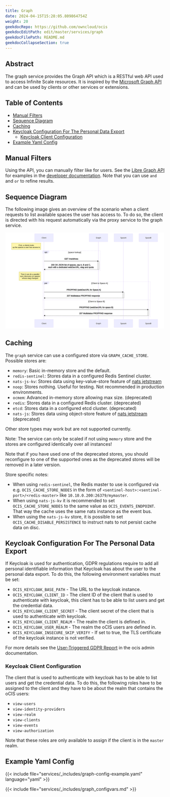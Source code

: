 ```yaml
---
title: Graph
date: 2024-04-15T15:28:05.809864754Z
weight: 20
geekdocRepo: https://github.com/owncloud/ocis
geekdocEditPath: edit/master/services/graph
geekdocFilePath: README.md
geekdocCollapseSection: true
---
```


<!-- Do not edit this file, it is autogenerated. Edit the service README.md instead -->

## Abstract


The graph service provides the Graph API which is a RESTful web API used to access Infinite Scale resources. It is inspired by the [Microsoft Graph API](https://learn.microsoft.com/en-us/graph/use-the-api) and can be used by clients or other services or extensions.


## Table of Contents

* [Manual Filters](#manual-filters)
* [Sequence Diagram](#sequence-diagram)
* [Caching](#caching)
* [Keycloak Configuration For The Personal Data Export](#keycloak-configuration-for-the-personal-data-export)
  * [Keycloak Client Configuration](#keycloak-client-configuration)
* [Example Yaml Config](#example-yaml-config)

## Manual Filters

Using the API, you can manually filter like for users. See the [Libre Graph API](https://owncloud.dev/libre-graph-api/#/users/ListUsers) for examples in the [developer documentation](https://owncloud.dev). Note that you can use `and` and `or` to refine results.

## Sequence Diagram

The following image gives an overview of the scenario when a client requests to list available spaces the user has access to. To do so, the client is directed with his request automatically via the proxy service to the graph service.

<!-- referencing: https://github.com/owncloud/ocis/pull/3816 ([docs-only] add client protocol overview) -->
<!-- The image source needs to be the raw source !! -->

<img src="https://raw.githubusercontent.com/owncloud/ocis/master/services/graph/images/mermaid-graph.svg" width="500" />

## Caching

The `graph` service can use a configured store via `GRAPH_CACHE_STORE`. Possible stores are:
  -   `memory`: Basic in-memory store and the default.
  -   `redis-sentinel`: Stores data in a configured Redis Sentinel cluster.
  -   `nats-js-kv`: Stores data using key-value-store feature of [nats jetstream](https://docs.nats.io/nats-concepts/jetstream/key-value-store)
  -   `noop`: Stores nothing. Useful for testing. Not recommended in production environments.
  -   `ocmem`: Advanced in-memory store allowing max size. (deprecated)
  -   `redis`: Stores data in a configured Redis cluster. (deprecated)
  -   `etcd`: Stores data in a configured etcd cluster. (deprecated)
  -   `nats-js`: Stores data using object-store feature of [nats jetstream](https://docs.nats.io/nats-concepts/jetstream/obj_store) (deprecated)

Other store types may work but are not supported currently.

Note: The service can only be scaled if not using `memory` store and the stores are configured identically over all instances!

Note that if you have used one of the deprecated stores, you should reconfigure to one of the supported ones as the deprecated stores will be removed in a later version.

Store specific notes:
  -   When using `redis-sentinel`, the Redis master to use is configured via e.g. `OCIS_CACHE_STORE_NODES` in the form of `<sentinel-host>:<sentinel-port>/<redis-master>` like `10.10.0.200:26379/mymaster`.
  -   When using `nats-js-kv` it is recommended to set `OCIS_CACHE_STORE_NODES` to the same value as `OCIS_EVENTS_ENDPOINT`. That way the cache uses the same nats instance as the event bus.
  -   When using the `nats-js-kv` store, it is possible to set `OCIS_CACHE_DISABLE_PERSISTENCE` to instruct nats to not persist cache data on disc.

## Keycloak Configuration For The Personal Data Export

If Keycloak is used for authentication, GDPR regulations require to add all personal identifiable information that Keycloak has about the user to the personal data export. To do this, the following environment variables must be set:

*   `OCIS_KEYCLOAK_BASE_PATH` - The URL to the keycloak instance.
*   `OCIS_KEYCLOAK_CLIENT_ID` - The client ID of the client that is used to authenticate with keycloak, this client has to be able to list users and get the credential data.
*   `OCIS_KEYCLOAK_CLIENT_SECRET` - The client secret of the client that is used to authenticate with keycloak.
*   `OCIS_KEYCLOAK_CLIENT_REALM` - The realm the client is defined in.
*   `OCIS_KEYCLOAK_USER_REALM` - The realm the oCIS users are defined in.
*   `OCIS_KEYCLOAK_INSECURE_SKIP_VERIFY` - If set to true, the TLS certificate of the keycloak instance is not verified.

For more details see the [User-Triggered GDPR Report](https://doc.owncloud.com/ocis/next/deployment/gdpr/gdpr.html) in the ocis admin documentation.

### Keycloak Client Configuration

The client that is used to authenticate with keycloak has to be able to list users and get the credential data. To do this, the following  roles have to be assigned to the client and they have to be about the realm that contains the oCIS users:

*   `view-users`
*   `view-identity-providers`
*   `view-realm`
*   `view-clients`
*   `view-events`
*   `view-authorization`

Note that these roles are only available to assign if the client is in the `master` realm.
## Example Yaml Config
{{< include file="services/_includes/graph-config-example.yaml"  language="yaml" >}}

{{< include file="services/_includes/graph_configvars.md" >}}

